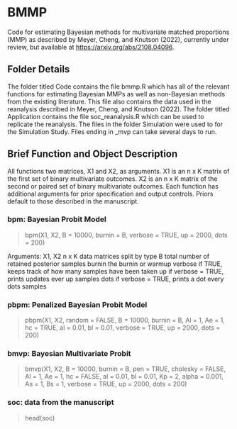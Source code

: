 # BMMP

Code for estimating Bayesian methods for multivariate matched proportions (MMP) as described by Meyer, Cheng, and Knutson (2022), currently under review, but available at https://arxiv.org/abs/2108.04096.

## Folder Details

The folder titled Code contains the file bmmp.R which has all of the relevant functions for estimating Bayesian MMPs as well as non-Bayesian methods from the existing literature. This file also contains the data used in the reanalysis described in Meyer, Cheng, and Knutson (2022). The folder titled Application contains the file soc_reanalysis.R which can be used to replicate the reanalysis. The files in the folder Simulation were used to for the Simulation Study. Files ending in _mvp can take several days to run.

## Brief Function and Object Description

All functions two matrices, X1 and X2, as arguments. X1 is an n x K matrix of the first set of binary multivariate outcomes. X2 is an n x K matrix of the second or paired set of binary multivariate outcomes. Each function has additional arguments for prior specification and output controls. Priors default to those described in the manuscript.

### bpm: Bayesian Probit Model

> bpm(X1, X2, B = 10000, burnin = B, 
>     verbose = TRUE, up = 2000, dots = 200)

Arguments:
X1, X2    n x K data matrices split by type
B         total number of retained posterior samples
burnin    the burnin or warmup
verbose   if TRUE, keeps track of how many samples have been taken
up        if verbose = TRUE, prints updates ever up samples
dots      if verbose = TRUE, prints a dot every dots samples

### pbpm: Penalized Bayesian Probit Model

> pbpm(X1, X2, random = FALSE, B = 10000, burnin = B, 
>      Al = 1, Ae = 1, hc = TRUE, al = 0.01, bl = 0.01,
>      verbose = TRUE, up = 2000, dots = 200)

### bmvp: Bayesian Multivariate Probit

> bmvp(X1, X2, B = 10000, burnin = B, pen = TRUE, cholesky = FALSE,
>      Al = 1, Ae = 1, hc = FALSE, al = 0.01, bl = 0.01,
>      Kp = 2, alpha = 0.001, As = 1, Bs = 1,
>      verbose = TRUE, up = 2000, dots = 200)

### soc: data from the manuscript

> head(soc)
